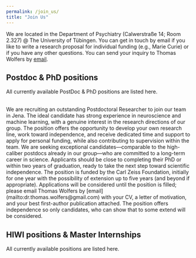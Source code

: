```yaml
---
permalink: /join_us/
title: "Join Us"
---
```


We are located in the Department of Psychiatry (Calwerstraße 14; Room 2.327) @ The University of Tübingen. You can get in touch by email if you like to write a research proposal for individual funding (e.g., Marie Curie) or if you have any other questions. You can send your inquiry to Thomas Wolfers by [email](mailto:dr.thomas.wolfers@gmail.com).

## Postdoc & PhD positions
All currently available PostDoc & PhD positions are listed here.

<br>
We are recruiting an outstanding Postdoctoral Researcher to join our team in Jena. The ideal candidate has strong experience in neuroscience and machine learning, with a genuine interest in the research directions of our group. The position offers the opportunity to develop your own research line, work toward independence, and receive dedicated time and support to apply for personal funding, while also contributing to supervision within the team. We are seeking exceptional candidates—comparable to the high-caliber postdocs already in our group—who are committed to a long-term career in science. Applicants should be close to completing their PhD or within two years of graduation, ready to take the next step toward scientific independence. The position is funded by the Carl Zeiss Foundation, initially for one year with the possibility of extension up to five years (and beyond if appropriate). Applications will be considered until the position is filled; please email Thomas Wolfers by [email](mailto:dr.thomas.wolfers@gmail.com) with your CV, a letter of motivation, and your best first-author publication attached. The position offers independence so only candidates, who can show that to some extend will be considered.
<br>

## HIWI positions & Master Internships
All currently available positions are listed here.
